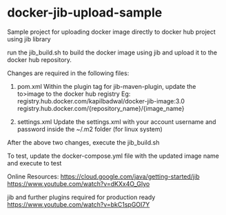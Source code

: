 # docker-jib-upload-sample
Sample project for uploading docker image directly to docker hub project using jib library

run the jib_build.sh to build the docker image using jib and upload it to the docker hub repository.

Changes are required in the following files:
1. pom.xml
Within the plugin tag for jib-maven-plugin, update the to>image to the docker hub registry
Eg: registry.hub.docker.com/kapilbadwal/docker-jib-image:3.0
registry.hub.docker.com/{repository_name}/{image_name}

2. settings.xml
Update the settings.xml with your account username and password inside the ~/.m2 folder (for linux system)

After the above two changes, execute the jib_build.sh

To test, update the docker-compose.yml file with the updated image name and execute to test


Online Resources:
https://cloud.google.com/java/getting-started/jib
https://www.youtube.com/watch?v=dKXx4O_GIyo

jib and further plugins required for production ready
https://www.youtube.com/watch?v=bkC1spGOI7Y
